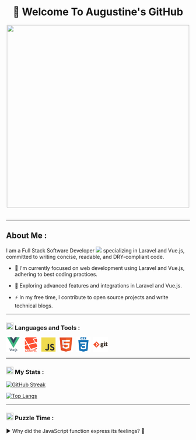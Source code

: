 <h1 align="center">
      🚂 Welcome To Augustine's GitHub 
  </h1>
<div id="header" align="center">
  <img src="https://media.giphy.com/media/zOvBKUUEERdNm/giphy.gif" height="500" width="500">
</div>
<div align="center">
  <img src="https://komarev.com/ghpvc/?username=augustinewafula&style=flat-square&color=blue" alt=""/>
</div>

---

## About Me :

I am a Full Stack Software Developer <img src="https://media.giphy.com/media/3iyKHMIKg5VWG6qHUm/giphy.gif" width="30"> specializing in Laravel and Vue.js, committed to writing concise, readable, and DRY-compliant code.

- 🔭 I'm currently focused on web development using Laravel and Vue.js, adhering to best coding practices.

- :seedling: Exploring advanced features and integrations in Laravel and Vue.js.

- :zap: In my free time, I contribute to open source projects and write technical blogs.

---

### <img src="https://github.githubassets.com/images/icons/emoji/unicode/1f6e0.png" width="20" height="20"> Languages and Tools :
<div>
  <img src="https://github.com/devicons/devicon/blob/master/icons/vuejs/vuejs-original-wordmark.svg" title="Vue.js" alt="Vue.js" width="40" height="40"/>&nbsp;
  <img src="https://github.com/devicons/devicon/blob/master/icons/laravel/laravel-plain-wordmark.svg" title="Laravel" alt="Laravel" width="40" height="40"/>&nbsp;
  <img src="https://github.com/devicons/devicon/blob/master/icons/javascript/javascript-original.svg" title="JavaScript" alt="JavaScript" width="40" height="40"/>&nbsp;
  <img src="https://github.com/devicons/devicon/blob/master/icons/html5/html5-original.svg" title="HTML5" alt="HTML" width="40" height="40"/>&nbsp;
  <img src="https://github.com/devicons/devicon/blob/master/icons/css3/css3-plain-wordmark.svg"  title="CSS3" alt="CSS" width="40" height="40"/>&nbsp;
  <img src="https://github.com/devicons/devicon/blob/master/icons/git/git-original-wordmark.svg" title="Git" alt="Git" width="40" height="40"/>
</div>

---

### <img src="https://github.githubassets.com/images/icons/emoji/unicode/1f525.png" width="20" height="20"> My Stats :
[![GitHub Streak](http://github-readme-streak-stats.herokuapp.com?user=augustinewafula&theme=dark&background=000000)](https://git.io/streak-stats)

[![Top Langs](https://github-readme-stats.vercel.app/api/top-langs/?username=augustinewafula&layout=compact&theme=vision-friendly-dark)](https://github.com/anuraghazra/github-readme-stats)

---

### <img src="https://github.githubassets.com/images/icons/emoji/unicode/1f609.png" width="20" height="20"> Puzzle Time :
▶️ Why did the JavaScript function express its feelings? 🤔
